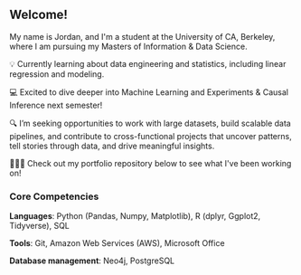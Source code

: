 ## Welcome!

My name is Jordan, and I'm a student at the University of CA, Berkeley, where I am pursuing my Masters of Information & Data Science.

💡 Currently learning about data engineering and statistics, including linear regression and modeling.

💻 Excited to dive deeper into Machine Learning and Experiments & Causal Inference next semester!

🔍 I’m seeking opportunities to work with large datasets, build scalable data pipelines, and contribute to cross-functional projects that uncover patterns, tell stories through data, and drive meaningful insights.

👩🏼‍💻 Check out my portfolio repository below to see what I've been working on!

### Core Competencies

**Languages**: Python (Pandas, Numpy, Matplotlib), R (dplyr, Ggplot2, Tidyverse), SQL

**Tools**: Git, Amazon Web Services (AWS), Microsoft Office

**Database management**: Neo4j, PostgreSQL
<!--
**jandersen12/jandersen12** is a ✨ _special_ ✨ repository because its `README.md` (this file) appears on your GitHub profile.

Here are some ideas to get you started:

- 🔭 I’m currently working on ...
- 🌱 I’m currently learning ...
- 👯 I’m looking to collaborate on ...
- 🤔 I’m looking for help with ...
- 💬 Ask me about ...
- 📫 How to reach me: ...
- 😄 Pronouns: ...
- ⚡ Fun fact: ...
-->
